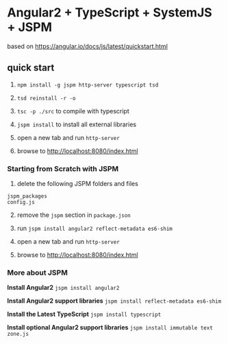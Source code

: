 # Angular2 + TypeScript + SystemJS + JSPM
based on https://angular.io/docs/js/latest/quickstart.html

## quick start

1. `npm install -g jspm http-server typescript tsd`

2. `tsd reinstall -r -o`

3. `tsc -p ./src` to compile with typescript

4. `jspm install` to install all external libraries

5. open a new tab and run `http-server`

6. browse to <http://localhost:8080/index.html>

### Starting from Scratch with JSPM

1. delete the following JSPM folders and files

```
jspm_packages
config.js
```

2. remove the `jspm` section in `package.json`

3. run `jspm install angular2 reflect-metadata es6-shim`

4. open a new tab and run `http-server`

5. browse to <http://localhost:8080/index.html>

### More about JSPM

**Install Angular2**
`jspm install angular2`

**Install Angular2 support libraries**
`jspm install reflect-metadata es6-shim`

**Install the Latest TypeScript**
`jspm install typescript`

**Install optional Angular2 support libraries**
`jspm install immutable text zone.js`
